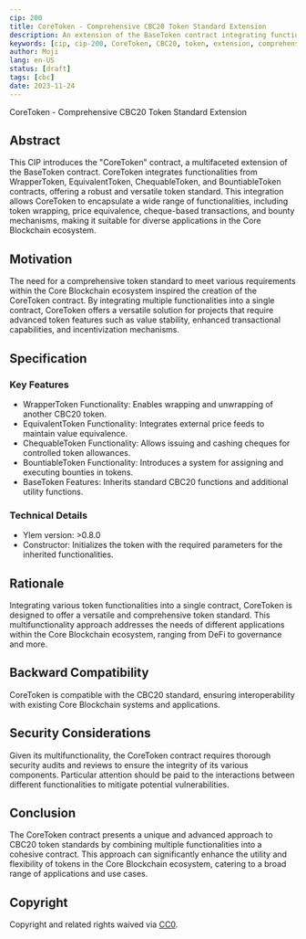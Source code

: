 ```yaml
---
cip: 200
title: CoreToken - Comprehensive CBC20 Token Standard Extension
description: An extension of the BaseToken contract integrating functionalities from WrapperToken, EquivalentToken, ChequableToken, and BountiableToken contracts to create a versatile and comprehensive token standard.
keywords: [cip, cip-200, CoreToken, CBC20, token, extension, comprehensive]
author: Moji
lang: en-US
status: [draft]
tags: [cbc]
date: 2023-11-24
---
```


CoreToken - Comprehensive CBC20 Token Standard Extension

<!--truncate-->

## Abstract

This CIP introduces the "CoreToken" contract, a multifaceted extension of the BaseToken contract. CoreToken integrates functionalities from WrapperToken, EquivalentToken, ChequableToken, and BountiableToken contracts, offering a robust and versatile token standard. This integration allows CoreToken to encapsulate a wide range of functionalities, including token wrapping, price equivalence, cheque-based transactions, and bounty mechanisms, making it suitable for diverse applications in the Core Blockchain ecosystem.

## Motivation

The need for a comprehensive token standard to meet various requirements within the Core Blockchain ecosystem inspired the creation of the CoreToken contract. By integrating multiple functionalities into a single contract, CoreToken offers a versatile solution for projects that require advanced token features such as value stability, enhanced transactional capabilities, and incentivization mechanisms.

## Specification

### Key Features

- WrapperToken Functionality: Enables wrapping and unwrapping of another CBC20 token.
- EquivalentToken Functionality: Integrates external price feeds to maintain value equivalence.
- ChequableToken Functionality: Allows issuing and cashing cheques for controlled token allowances.
- BountiableToken Functionality: Introduces a system for assigning and executing bounties in tokens.
- BaseToken Features: Inherits standard CBC20 functions and additional utility functions.

### Technical Details

- Ylem version: >0.8.0
- Constructor: Initializes the token with the required parameters for the inherited functionalities.

## Rationale

Integrating various token functionalities into a single contract, CoreToken is designed to offer a versatile and comprehensive token standard. This multifunctionality approach addresses the needs of different applications within the Core Blockchain ecosystem, ranging from DeFi to governance and more.

## Backward Compatibility

CoreToken is compatible with the CBC20 standard, ensuring interoperability with existing Core Blockchain systems and applications.

## Security Considerations

Given its multifunctionality, the CoreToken contract requires thorough security audits and reviews to ensure the integrity of its various components. Particular attention should be paid to the interactions between different functionalities to mitigate potential vulnerabilities.

## Conclusion

The CoreToken contract presents a unique and advanced approach to CBC20 token standards by combining multiple functionalities into a cohesive contract. This approach can significantly enhance the utility and flexibility of tokens in the Core Blockchain ecosystem, catering to a broad range of applications and use cases.

## Copyright

Copyright and related rights waived via [CC0](https://creativecommons.org/publicdomain/zero/1.0/).
